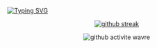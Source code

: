 [![Typing SVG](https://readme-typing-svg.herokuapp.com?font=Fira+Code&weight=300&size=50&duration=4000&pause=1000&color=FF6F00&center=true&vCenter=true&random=false&width=1000&lines=Hello%2C+my+name+is+Sofia;I'm+20+years+old;I'm+from+Brazil;welcome%3A)](https://git.io/typing-svg)


<div align="center">
  
[![github streak](https://github-readme-streak-stats.herokuapp.com?user=sioterino&short_numbers=true&theme=shadow-orange&locale=en&date_format=j%20M%5B%20Y%5D&card_width=900)](https://git.io/streak-stats)

</div>

<div align="center" >
   
![github activite wavre](https://ssr-contributions-svg.vercel.app/_/sioterino?chart=3dbar&gap=0.6&scale=2&gradient=true&flatten=1&animation=wave&animation_duration=1&animation_delay=0.05&animation_amplitude=20&animation_frequency=0.5&animation_wave_center=0_0&format=svg&weeks=30&theme=yellow&widget_size=large&dark=true) 

</div>


  <source
    src="https://github-readme-stats.vercel.app/api/top-langs/?username=sioterino&layout=compact"
  />
